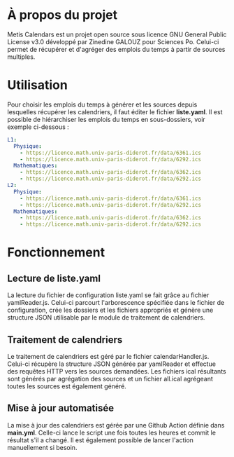# À propos du projet
Metis Calendars est un projet open source sous licence GNU General Public License v3.0 développé par Zinedine GALOUZ pour Sciences Po.
Celui-ci permet de récupérer et d'agréger des emplois du temps à partir de sources multiples.

# Utilisation
Pour choisir les emplois du temps à générer et les sources depuis lesquelles récupérer les calendriers, il faut éditer le fichier **liste.yaml**. Il est possible de hiérarchiser les emplois du temps en sous-dossiers, voir exemple ci-dessous :
```yaml
L1:
  Physique:
    - https://licence.math.univ-paris-diderot.fr/data/6361.ics
    - https://licence.math.univ-paris-diderot.fr/data/6292.ics
  Mathematiques:
    - https://licence.math.univ-paris-diderot.fr/data/6362.ics
    - https://licence.math.univ-paris-diderot.fr/data/6292.ics
L2:
  Physique:
    - https://licence.math.univ-paris-diderot.fr/data/6361.ics
    - https://licence.math.univ-paris-diderot.fr/data/6292.ics
  Mathematiques:
    - https://licence.math.univ-paris-diderot.fr/data/6362.ics
    - https://licence.math.univ-paris-diderot.fr/data/6292.ics
```

# Fonctionnement
## Lecture de liste.yaml
La lecture du fichier de configuration liste.yaml se fait grâce au fichier yamlReader.js. Celui-ci parcourt l'arborescence spécifiée dans le fichier de configuration, crée les dossiers et les fichiers appropriés et génère une structure JSON utilisable par le module de traitement de calendriers.

## Traitement de calendriers
Le traitement de calendriers est géré par le fichier calendarHandler.js. Celui-ci récupère la structure JSON générée par yamlReader et effectue des requêtes HTTP vers les sources demandées. Les fichiers ical résultants sont générés par agrégation des sources et un fichier all.ical agrégeant toutes les sources est également généré.

## Mise à jour automatisée
La mise à jour des calendriers est gérée par une Github Action définie dans **main.yml**. Celle-ci lance le script une fois toutes les heures et commit le résultat s'il a changé. Il est également possible de lancer l'action manuellement si besoin.